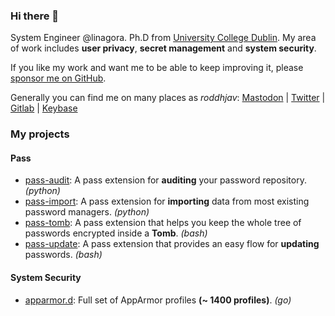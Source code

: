 ### Hi there 👋 

System Engineer @linagora. Ph.D from [University College Dublin](https://www.ucd.ie). My area of work includes **user privacy**, **secret management** and **system security**.

If you like my work and want me to be able to keep improving it, please [sponsor me on GitHub](https://github.com/sponsors/roddhjav).

Generally you can find me on many places as *roddhjav*: <a href="https://mamot.fr/@roddhjav" rel="me">Mastodon</a> | [Twitter] | [Gitlab] | [Keybase]


### My projects

#### Pass

- [pass-audit]: A pass extension for **auditing** your password repository. *(python)*
- [pass-import]: A pass extension for **importing** data from most existing password managers. *(python)*
- [pass-tomb]: A pass extension that helps you keep the whole tree of passwords encrypted inside a **Tomb**. *(bash)*
- [pass-update]: A pass extension that provides an easy flow for **updating** passwords. *(bash)*


#### System Security

- [apparmor.d]: Full set of AppArmor profiles **(~ 1400 profiles)**. *(go)*



[Twitter]: https://twitter.com/roddhjav
[Gitlab]: https://gitlab.com/roddhjav
[Keybase]: https://keybase.io/roddhjav

[apparmor.d]: https://github.com/roddhjav/apparmor.d
[pass-audit]: https://github.com/roddhjav/pass-audit
[pass-import]: https://github.com/roddhjav/pass-import
[pass-tomb]: https://github.com/roddhjav/pass-tomb
[pass-update]: https://github.com/roddhjav/pass-update
